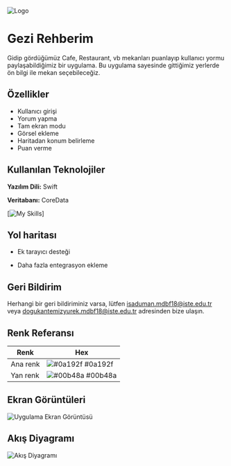 
![Logo](https://iili.io/HS2f7s4.png)

    
# Gezi Rehberim

Gidip gördüğümüz Cafe, Restaurant, vb mekanları puanlayıp kullanıcı yormu paylaşabildiğimiz bir uygulama. Bu uygulama sayesinde gittiğimiz yerlerde ön bilgi ile mekan seçebileceğiz.


## Özellikler

- Kullanıcı girişi
- Yorum yapma
- Tam ekran modu
- Görsel ekleme
- Haritadan konum belirleme
- Puan verme
 

  
## Kullanılan Teknolojiler

**Yazılım Dili:** Swift

**Veritabanı:** CoreData

[![My Skills](https://skills.thijs.gg/icons?i=swift)]
  
## Yol haritası

- Ek tarayıcı desteği

- Daha fazla entegrasyon ekleme

  
## Geri Bildirim

Herhangi bir geri bildiriminiz varsa, lütfen isaduman.mdbf18@iste.edu.tr veya dogukantemizyurek.mdbf18@iste.edu.tr adresinden bize ulaşın.

  ## Renk Referansı

| Renk             | Hex                                                                |
| ----------------- | ------------------------------------------------------------------ |
| Ana renk | ![#0a192f](https://via.placeholder.com/10/0a192f?text=+) #0a192f 
| Yan renk | ![#00b48a](https://via.placeholder.com/10/00b48a?text=+) #00b48a |
 
## Ekran Görüntüleri

![Uygulama Ekran Görüntüsü](https://iili.io/HS2nju1.jpg)

## Akış Diyagramı

![Akış Diyagramı](https://iili.io/HS3g1Ns.png)

  
